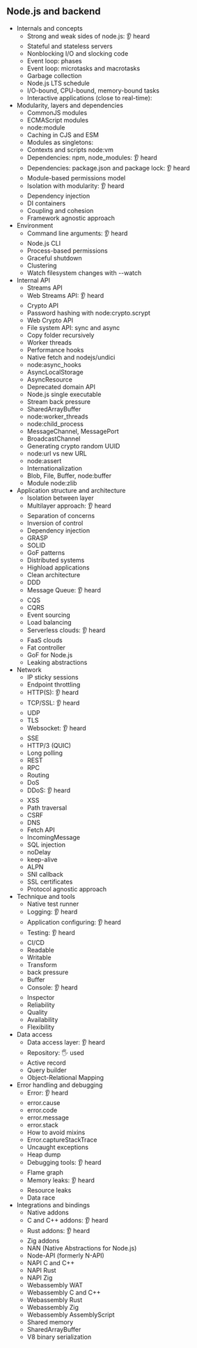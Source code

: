 ## Node.js and backend

- Internals and concepts
  - Strong and weak sides of node.js: 👂 heard
  - Stateful and stateless servers
  - Nonblocking I/O and slocking code
  - Event loop: phases
  - Event loop: microtasks and macrotasks
  - Garbage collection
  - Node.js LTS schedule
  - I/O-bound, CPU-bound, memory-bound tasks
  - Interactive applications (close to real-time):
- Modularity, layers and dependencies
  - CommonJS modules
  - ECMAScript modules
  - node:module
  - Caching in CJS and ESM
  - Modules as singletons:
  - Contexts and scripts node:vm
  - Dependencies: npm, node_modules: 👂 heard
  - Dependencies: package.json and package lock: 👂 heard
  - Module-based permissions model
  - Isolation with modularity: 👂 heard
  - Dependency injection
  - DI containers
  - Coupling and cohesion
  - Framework agnostic approach
- Environment
  - Command line arguments: 👂 heard
  - Node.js CLI
  - Process-based permissions
  - Graceful shutdown
  - Clustering
  - Watch filesystem changes with --watch
- Internal API
  - Streams API
  - Web Streams API: 👂 heard
  - Crypto API
  - Password hashing with node:crypto.scrypt
  - Web Crypto API
  - File system API: sync and async
  - Copy folder recursively
  - Worker threads
  - Performance hooks
  - Native fetch and nodejs/undici
  - node:async_hooks
  - AsyncLocalStorage
  - AsyncResource
  - Deprecated domain API
  - Node.js single executable
  - Stream back pressure
  - SharedArrayBuffer
  - node:worker_threads
  - node:child_process
  - MessageChannel, MessagePort
  - BroadcastChannel
  - Generating crypto random UUID
  - node:url vs new URL
  - node:assert
  - Internationalization
  - Blob, File, Buffer, node:buffer
  - Module node:zlib
- Application structure and architecture
  - Isolation between layer
  - Multilayer approach: 👂 heard
  - Separation of concerns
  - Inversion of control
  - Dependency injection
  - GRASP
  - SOLID
  - GoF patterns
  - Distributed systems
  - Highload applications
  - Clean architecture
  - DDD
  - Message Queue: 👂 heard
  - CQS
  - CQRS
  - Event sourcing
  - Load balancing
  - Serverless clouds: 👂 heard
  - FaaS clouds
  - Fat controller
  - GoF for Node.js
  - Leaking abstractions
- Network
  - IP sticky sessions
  - Endpoint throttling
  - HTTP(S):  👂 heard
  - TCP/SSL: 👂 heard
  - UDP
  - TLS
  - Websocket: 👂 heard
  - SSE
  - HTTP/3 (QUIC)
  - Long polling
  - REST
  - RPC
  - Routing
  - DoS
  - DDoS: 👂 heard
  - XSS
  - Path traversal
  - CSRF
  - DNS
  - Fetch API
  - IncomingMessage
  - SQL injection
  - noDelay
  - keep-alive
  - ALPN
  - SNI callback
  - SSL certificates
  - Protocol agnostic approach
- Technique and tools
  - Native test runner
  - Logging: 👂 heard
  - Application configuring: 👂 heard
  - Testing: 👂 heard
  - CI/CD
  - Readable
  - Writable
  - Transform
  - back pressure
  - Buffer
  - Console: 👂 heard
  - Inspector
  - Reliability
  - Quality
  - Availability
  - Flexibility
- Data access
  - Data access layer: 👂 heard
  - Repository: 🖐️ used
  - Active record
  - Query builder
  - Object-Relational Mapping
- Error handling and debugging
  - Error: 👂 heard
  - error.cause
  - error.code
  - error.message
  - error.stack
  - How to avoid mixins
  - Error.captureStackTrace
  - Uncaught exceptions
  - Heap dump
  - Debugging tools: 👂 heard
  - Flame graph
  - Memory leaks: 👂 heard
  - Resource leaks
  - Data race
- Integrations and bindings
  - Native addons
  - C and C++ addons: 👂 heard
  - Rust addons: 👂 heard
  - Zig addons
  - NAN (Native Abstractions for Node.js)
  - Node-API (formerly N-API)
  - NAPI C and C++
  - NAPI Rust
  - NAPI Zig
  - Webassembly WAT
  - Webassembly C and C++
  - Webassembly Rust
  - Webassembly Zig
  - Webassembly AssemblyScript
  - Shared memory
  - SharedArrayBuffer
  - V8 binary serialization